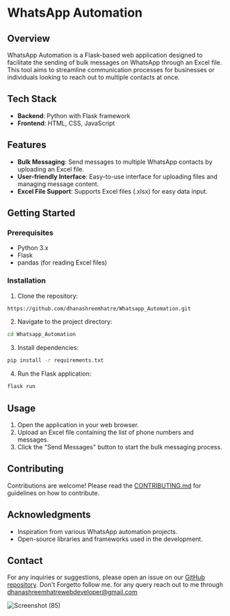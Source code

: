 # WhatsApp Automation

## Overview

WhatsApp Automation is a Flask-based web application designed to facilitate the sending of bulk messages on WhatsApp through an Excel file. This tool aims to streamline communication processes for businesses or individuals looking to reach out to multiple contacts at once.

## Tech Stack

- **Backend**: Python with Flask framework
- **Frontend**: HTML, CSS, JavaScript

## Features

- **Bulk Messaging**: Send messages to multiple WhatsApp contacts by uploading an Excel file.
- **User-friendly Interface**: Easy-to-use interface for uploading files and managing message content.
- **Excel File Support**: Supports Excel files (.xlsx) for easy data input.

## Getting Started

### Prerequisites

- Python  3.x
- Flask
- pandas (for reading Excel files)

### Installation

1. Clone the repository:
```bash
https://github.com/dhanashreemhatre/Whatsapp_Automation.git
```
2. Navigate to the project directory:
```bash
cd Whatsapp_Automation
```
3. Install dependencies:
```bash
pip install -r requirements.txt
```
4. Run the Flask application:
```bash
flask run
```

## Usage

1. Open the application in your web browser.
2. Upload an Excel file containing the list of phone numbers and messages.
3. Click the "Send Messages" button to start the bulk messaging process.

## Contributing

Contributions are welcome! Please read the [CONTRIBUTING.md](CONTRIBUTING.md) for guidelines on how to contribute.

## Acknowledgments

- Inspiration from various WhatsApp automation projects.
- Open-source libraries and frameworks used in the development.

## Contact

For any inquiries or suggestions, please open an issue on our [GitHub repository](https://github.com/dhanashreemhatre/Whatsapp_Automation).
Don't Forgetto follow me.
for any query reach out to me through dhanashreemhatrewebdeveloper@gmail.com


![Screenshot (85)](https://user-images.githubusercontent.com/93194086/229697981-77b6d187-fc93-4328-a43a-f4452e4e5c54.png)

